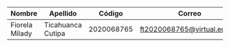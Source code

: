 | Nombre  | Apellido | Código | Correo | 
| ------------- | -------------| ------------- | ------------- |
| Fiorela Milady  | Ticahuanca Cutipa | 2020068765 | ft2020068765@virtual.edu.pe |
